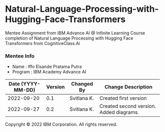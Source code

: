 # Natural-Language-Processing-with-Hugging-Face-Transformers
Mentee Assignment from IBM Advance AI @ Infinite Learning Course completion of Natural Language Processing with Hugging Face Transformers from CognitiveClass.Ai

### Mentee Info
* Name    : Iffo Elsande Pratama Putra
* Program : IBM Academy Advance AI

|Date (YYYY-MM-DD)|Version|Changed By|Change Description|
|-|-|-|-|
|2022-09-20|0.1|Svitlana K.|Created first version|
|2022-09-27|0.2|Svitlana K.|Created second version. Added diagrams.|


Copyright © 2022 IBM Corporation. All rights reserved.

